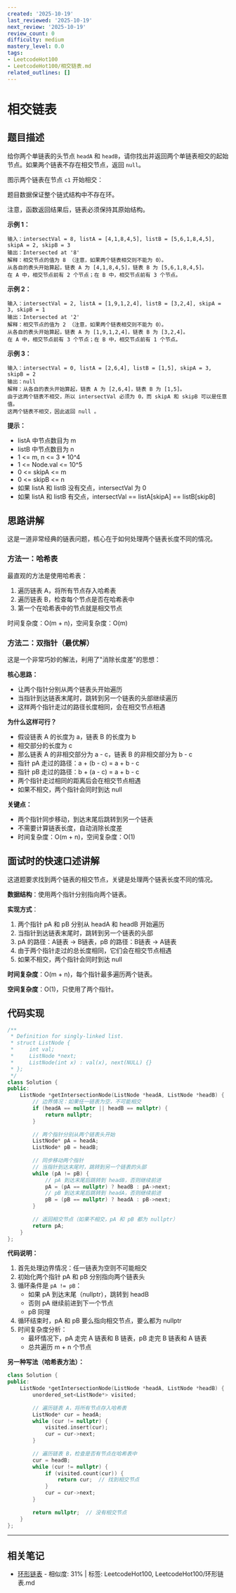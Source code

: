 ```yaml
---
created: '2025-10-19'
last_reviewed: '2025-10-19'
next_review: '2025-10-19'
review_count: 0
difficulty: medium
mastery_level: 0.0
tags:
- LeetcodeHot100
- LeetcodeHot100/相交链表.md
related_outlines: []
---
```


# 相交链表

## 题目描述

给你两个单链表的头节点 `headA` 和 `headB`，请你找出并返回两个单链表相交的起始节点。如果两个链表不存在相交节点，返回 `null`。

图示两个链表在节点 `c1` 开始相交：

题目数据保证整个链式结构中不存在环。

注意，函数返回结果后，链表必须保持其原始结构。

**示例 1：**
```
输入：intersectVal = 8, listA = [4,1,8,4,5], listB = [5,6,1,8,4,5], skipA = 2, skipB = 3
输出：Intersected at '8'
解释：相交节点的值为 8 （注意，如果两个链表相交则不能为 0）。
从各自的表头开始算起，链表 A 为 [4,1,8,4,5]，链表 B 为 [5,6,1,8,4,5]。
在 A 中，相交节点前有 2 个节点；在 B 中，相交节点前有 3 个节点。
```

**示例 2：**
```
输入：intersectVal = 2, listA = [1,9,1,2,4], listB = [3,2,4], skipA = 3, skipB = 1
输出：Intersected at '2'
解释：相交节点的值为 2 （注意，如果两个链表相交则不能为 0）。
从各自的表头开始算起，链表 A 为 [1,9,1,2,4]，链表 B 为 [3,2,4]。
在 A 中，相交节点前有 3 个节点；在 B 中，相交节点前有 1 个节点。
```

**示例 3：**
```
输入：intersectVal = 0, listA = [2,6,4], listB = [1,5], skipA = 3, skipB = 2
输出：null
解释：从各自的表头开始算起，链表 A 为 [2,6,4]，链表 B 为 [1,5]。
由于这两个链表不相交，所以 intersectVal 必须为 0，而 skipA 和 skipB 可以是任意值。
这两个链表不相交，因此返回 null 。
```

**提示：**
- listA 中节点数目为 m
- listB 中节点数目为 n
- 1 <= m, n <= 3 * 10^4
- 1 <= Node.val <= 10^5
- 0 <= skipA <= m
- 0 <= skipB <= n
- 如果 listA 和 listB 没有交点，intersectVal 为 0
- 如果 listA 和 listB 有交点，intersectVal == listA[skipA] == listB[skipB]

## 思路讲解

这是一道非常经典的链表问题，核心在于如何处理两个链表长度不同的情况。

### 方法一：哈希表

最直观的方法是使用哈希表：
1. 遍历链表 A，将所有节点存入哈希表
2. 遍历链表 B，检查每个节点是否在哈希表中
3. 第一个在哈希表中的节点就是相交节点

时间复杂度：O(m + n)，空间复杂度：O(m)

### 方法二：双指针（最优解）

这是一个非常巧妙的解法，利用了"消除长度差"的思想：

**核心思路：**
- 让两个指针分别从两个链表头开始遍历
- 当指针到达链表末尾时，跳转到另一个链表的头部继续遍历
- 这样两个指针走过的路径长度相同，会在相交节点相遇

**为什么这样可行？**
- 假设链表 A 的长度为 a，链表 B 的长度为 b
- 相交部分的长度为 c
- 那么链表 A 的非相交部分为 a - c，链表 B 的非相交部分为 b - c
- 指针 pA 走过的路径：a + (b - c) = a + b - c
- 指针 pB 走过的路径：b + (a - c) = a + b - c
- 两个指针走过相同的距离后会在相交节点相遇
- 如果不相交，两个指针会同时到达 null

**关键点：**
- 两个指针同步移动，到达末尾后跳转到另一个链表
- 不需要计算链表长度，自动消除长度差
- 时间复杂度：O(m + n)，空间复杂度：O(1)

## 面试时的快速口述讲解

这道题要求找到两个链表的相交节点，关键是处理两个链表长度不同的情况。

**数据结构**：使用两个指针分别指向两个链表。

**实现方式**：
1. 两个指针 pA 和 pB 分别从 headA 和 headB 开始遍历
2. 当指针到达链表末尾时，跳转到另一个链表的头部
3. pA 的路径：A链表 -> B链表，pB 的路径：B链表 -> A链表
4. 由于两个指针走过的总长度相同，它们会在相交节点相遇
5. 如果不相交，两个指针会同时到达 null

**时间复杂度**：O(m + n)，每个指针最多遍历两个链表。

**空间复杂度**：O(1)，只使用了两个指针。

## 代码实现

```cpp
/**
 * Definition for singly-linked list.
 * struct ListNode {
 *     int val;
 *     ListNode *next;
 *     ListNode(int x) : val(x), next(NULL) {}
 * };
 */
class Solution {
public:
    ListNode *getIntersectionNode(ListNode *headA, ListNode *headB) {
        // 边界情况：如果任一链表为空，不可能相交
        if (headA == nullptr || headB == nullptr) {
            return nullptr;
        }
        
        // 两个指针分别从两个链表头开始
        ListNode* pA = headA;
        ListNode* pB = headB;
        
        // 同步移动两个指针
        // 当指针到达末尾时，跳转到另一个链表的头部
        while (pA != pB) {
            // pA 到达末尾后跳转到 headB，否则继续前进
            pA = (pA == nullptr) ? headB : pA->next;
            // pB 到达末尾后跳转到 headA，否则继续前进
            pB = (pB == nullptr) ? headA : pB->next;
        }
        
        // 返回相交节点（如果不相交，pA 和 pB 都为 nullptr）
        return pA;
    }
};
```

**代码说明：**
1. 首先处理边界情况：任一链表为空则不可能相交
2. 初始化两个指针 pA 和 pB 分别指向两个链表头
3. 循环条件是 `pA != pB`：
   - 如果 pA 到达末尾（nullptr），跳转到 headB
   - 否则 pA 继续前进到下一个节点
   - pB 同理
4. 循环结束时，pA 和 pB 要么指向相交节点，要么都为 nullptr
5. 时间复杂度分析：
   - 最坏情况下，pA 走完 A 链表和 B 链表，pB 走完 B 链表和 A 链表
   - 总共遍历 m + n 个节点

**另一种写法（哈希表方法）：**

```cpp
class Solution {
public:
    ListNode *getIntersectionNode(ListNode *headA, ListNode *headB) {
        unordered_set<ListNode*> visited;
        
        // 遍历链表 A，将所有节点存入哈希表
        ListNode* cur = headA;
        while (cur != nullptr) {
            visited.insert(cur);
            cur = cur->next;
        }
        
        // 遍历链表 B，检查是否有节点在哈希表中
        cur = headB;
        while (cur != nullptr) {
            if (visited.count(cur)) {
                return cur;  // 找到相交节点
            }
            cur = cur->next;
        }
        
        return nullptr;  // 没有相交节点
    }
};
```


---

## 相关笔记
<!-- 自动生成 -->

- [环形链表](notes/LeetcodeHot100/环形链表.md) - 相似度: 31% | 标签: LeetcodeHot100, LeetcodeHot100/环形链表.md


